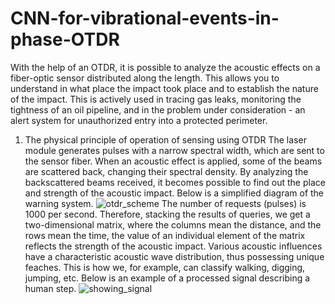 # 
# CNN-for-vibrational-events-in-phase-OTDR

With the help of an OTDR, it is possible to analyze the acoustic effects on a fiber-optic sensor distributed along the length. This allows you to understand in what place the impact took place and to establish the nature of the impact.
This is actively used in tracing gas leaks, monitoring the tightness of an oil pipeline, and in the problem under consideration - an alert system for unauthorized entry into a protected perimeter.

1) The physical principle of operation of sensing using OTDR
The laser module generates pulses with a narrow spectral width, which are sent to the sensor fiber. When an acoustic effect is applied, some of the beams are scattered back, changing their spectral density.
By analyzing the backscattered beams received, it becomes possible to find out the place and strength of the acoustic impact.
Below is a simplified diagram of the warning system.
![otdr_scheme](https://user-images.githubusercontent.com/73990802/139841978-3eed726f-7184-4720-828e-783c1d4a95d1.png)
The number of requests (pulses) is 1000 per second. Therefore, stacking the results of queries, we get a two-dimensional matrix, where the columns mean the distance, and the rows mean the time, the value of an individual element of the matrix reflects the strength of the acoustic impact.
Various acoustic influences have a characteristic acoustic wave distribution, thus possessing unique feaches. This is how we, for example, can classify walking, digging, jumping, etc.
Below is an example of a processed signal describing a human step.
![showing_signal](https://user-images.githubusercontent.com/73990802/139841982-95715c28-5deb-45b5-8372-013362337dbe.jpg)
